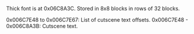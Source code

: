 Thick font is at 0x06C8A3C. Stored in 8x8 blocks in rows of 32 blocks.

0x006C7E48 to 0x006C7E67: List of cutscene text offsets.
0x006C7E48 - 0x006C8A3B: Cutscene text.
